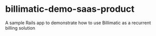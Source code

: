 # billimatic-demo-saas-product
A sample Rails app to demonstrate how to use Billimatic as a recurrent billing solution
